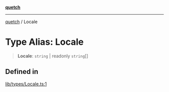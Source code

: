 [**quetch**](../README.md)

***

[quetch](../README.md) / Locale

# Type Alias: Locale

> **Locale**: `string` \| readonly `string`[]

## Defined in

[lib/types/Locale.ts:1](https://github.com/nevoland/quetch/blob/3b1cd3aac672a1a4d2ad52892d4fa09995f51627/lib/types/Locale.ts#L1)
